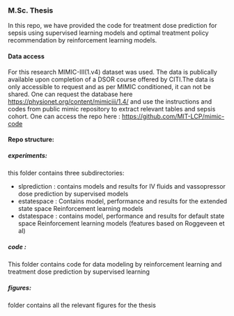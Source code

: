 ### M.Sc. Thesis 
In this repo, we have provided the code for treatment dose prediction for sepsis using supervised learning models and optimal treatment policy recommendation by reinforcement learning models. 
#### Data access
For this research MIMIC-III(1.v4) dataset was used. The data is publically available upon completion of a DSOR course offered by CITI.The data is only accessible to request and as per MIMIC conditioned, it can not be shared.  One can request the database here https://physionet.org/content/mimiciii/1.4/ and use the instructions and codes from public mimic repository to extract relevant tables and sepsis cohort. One can access the repo here : https://github.com/MIT-LCP/mimic-code
#### Repo structure:
##### experiments:
this folder contains three subdirectories:
- slprediction : contains models and results for IV fluids and vassopressor dose prediction by supervised models
 - estatespace : Contains model, performance and results for the extended state space Reinforcement learning models
- dstatespace : contains model, performance and results for default state space Reinforcement learning models (features based on Roggeveen et al)
##### code : 
This folder contains code for data modeling by reinforcement learning and treatment dose prediction by supervised learning
##### figures: 
folder contains all the relevant figures for the thesis 
